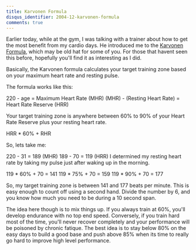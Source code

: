 ```yaml
---
title: Karvonen Formula
disqus_identifier: 2004-12-karvonen-formula
comments: true
---
```


Earlier today, while at the gym, I was talking with a trainer about how to get the most benefit from my cardio days. He introduced me to the [Karvonen Formula][1], which may be old hat for some of you. For those that havent seen this before, hopefully you'll find it as interesting as I did.

Basically, the Karvonen formula calculates your target training zone based on your maximum heart rate and resting pulse.

The formula works like this:

220 - age = Maximum Heart Rate (MHR)
(MHR) - (Resting Heart Rate) = Heart Rate Reserve (HRR)

Your target training zone is anywhere between 60% to 90% of your Heart Rate Reserve plus your resting heart rate.

HRR * 60% + RHR

So, lets take me:

220 - 31 = 189 (MHR)
189 - 70 = 119 (HRR) I determined my resting heart rate by taking my pulse just after waking up in the morning.

119 * 60% + 70 = 141
119 * 75% + 70 = 159
119 * 90% + 70 = 177

So, my target training zone is between 141 and 177 beats per minute. This is easy enough to count off using a second hand. Divide the number by 6, and you know how much you need to be during a 10 second span. 

The idea here though is to mix things up. If you always train at 60%, you'll develop endurance with no top end speed. Conversely, if you train hard most of the time, you'll never recover completely and your performance will be poisoned by chronic fatique. The best idea is to stay below 80% on the easy days to build a good base and push above 85% when its time to really go hard to improve high level performance.

[1]:http://www.bodytrends.com/articles/cardio/karvonen.htm
